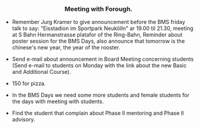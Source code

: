 ### <center> Meeting with Forough. </center>


- Remember Jurg Kramer to give announcement before the BMS friday talk to say: "Eisstadion im Sportpark Neukölln" ar 19.00 til 21.30, meeting at S Bahn Hermanstrasse platafor of the Ring-Bahn, Reminder about poster session for the BMS Days, also announce that tomorrow is the chinese's new year, the year of the rooster.  

- Send e-mail about announcement in Board Meeting concerning students (Send e-mail to students on Monday with the link about the new Basic and Additional Course).

- 150 for pizza.

- In the BMS Days we need some more students and female students for the days with meeting with students. 

- Find the student that complain about Phase II mentoring and Phase II advisory.


